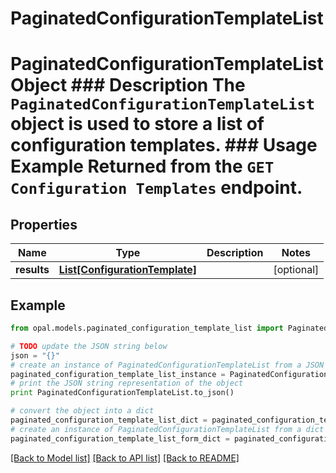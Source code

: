 # PaginatedConfigurationTemplateList

# PaginatedConfigurationTemplateList Object ### Description The `PaginatedConfigurationTemplateList` object is used to store a list of configuration templates.  ### Usage Example Returned from the `GET Configuration Templates` endpoint.

## Properties

Name | Type | Description | Notes
------------ | ------------- | ------------- | -------------
**results** | [**List[ConfigurationTemplate]**](ConfigurationTemplate.md) |  | [optional] 

## Example

```python
from opal.models.paginated_configuration_template_list import PaginatedConfigurationTemplateList

# TODO update the JSON string below
json = "{}"
# create an instance of PaginatedConfigurationTemplateList from a JSON string
paginated_configuration_template_list_instance = PaginatedConfigurationTemplateList.from_json(json)
# print the JSON string representation of the object
print PaginatedConfigurationTemplateList.to_json()

# convert the object into a dict
paginated_configuration_template_list_dict = paginated_configuration_template_list_instance.to_dict()
# create an instance of PaginatedConfigurationTemplateList from a dict
paginated_configuration_template_list_form_dict = paginated_configuration_template_list.from_dict(paginated_configuration_template_list_dict)
```
[[Back to Model list]](../README.md#documentation-for-models) [[Back to API list]](../README.md#documentation-for-api-endpoints) [[Back to README]](../README.md)


